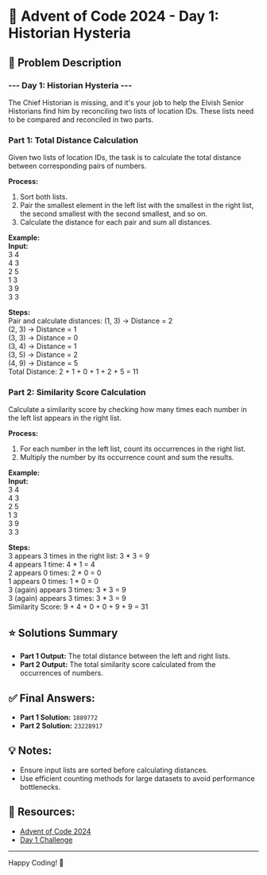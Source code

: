 # 🎄 Advent of Code 2024 - Day 1: Historian Hysteria

## 📝 Problem Description

### --- Day 1: Historian Hysteria ---
The Chief Historian is missing, and it's your job to help the Elvish Senior Historians find him by reconciling two lists of location IDs. These lists need to be compared and reconciled in two parts.

### Part 1: Total Distance Calculation
Given two lists of location IDs, the task is to calculate the total distance between corresponding pairs of numbers. 

**Process:**
1. Sort both lists.
2. Pair the smallest element in the left list with the smallest in the right list, the second smallest with the second smallest, and so on.
3. Calculate the distance for each pair and sum all distances.

**Example:**  
**Input:**  
3 4  
4 3  
2 5  
1 3  
3 9  
3 3  

**Steps:**  
Pair and calculate distances: 
(1, 3) -> Distance = 2  
(2, 3) -> Distance = 1  
(3, 3) -> Distance = 0  
(3, 4) -> Distance = 1  
(3, 5) -> Distance = 2  
(4, 9) -> Distance = 5  
Total Distance: 2 + 1 + 0 + 1 + 2 + 5 = 11  

### Part 2: Similarity Score Calculation
Calculate a similarity score by checking how many times each number in the left list appears in the right list. 

**Process:**
1. For each number in the left list, count its occurrences in the right list.
2. Multiply the number by its occurrence count and sum the results.

**Example:**  
**Input:**  
3 4  
4 3  
2 5  
1 3  
3 9  
3 3  

**Steps:**  
3 appears 3 times in the right list: 3 * 3 = 9  
4 appears 1 time: 4 * 1 = 4  
2 appears 0 times: 2 * 0 = 0  
1 appears 0 times: 1 * 0 = 0  
3 (again) appears 3 times: 3 * 3 = 9  
3 (again) appears 3 times: 3 * 3 = 9  
Similarity Score: 9 + 4 + 0 + 0 + 9 + 9 = 31  


## ⭐ Solutions Summary
- **Part 1 Output:** The total distance between the left and right lists.
- **Part 2 Output:** The total similarity score calculated from the occurrences of numbers.

## ✅ Final Answers:
- **Part 1 Solution:** `1889772`
- **Part 2 Solution:** `23228917`

## 💡 Notes:
- Ensure input lists are sorted before calculating distances.
- Use efficient counting methods for large datasets to avoid performance bottlenecks.

## 🔗 Resources:
- [Advent of Code 2024](https://adventofcode.com/)
- [Day 1 Challenge](https://adventofcode.com/2024/day/1)

---
Happy Coding! 🚀

